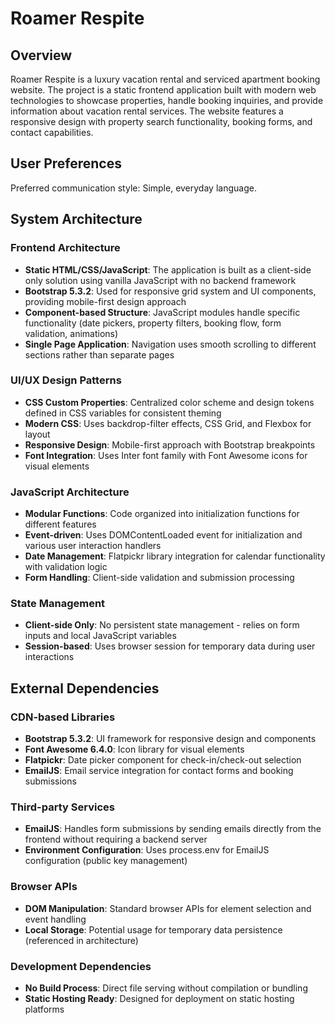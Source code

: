 # Roamer Respite

## Overview

Roamer Respite is a luxury vacation rental and serviced apartment booking website. The project is a static frontend application built with modern web technologies to showcase properties, handle booking inquiries, and provide information about vacation rental services. The website features a responsive design with property search functionality, booking forms, and contact capabilities.

## User Preferences

Preferred communication style: Simple, everyday language.

## System Architecture

### Frontend Architecture
- **Static HTML/CSS/JavaScript**: The application is built as a client-side only solution using vanilla JavaScript with no backend framework
- **Bootstrap 5.3.2**: Used for responsive grid system and UI components, providing mobile-first design approach
- **Component-based Structure**: JavaScript modules handle specific functionality (date pickers, property filters, booking flow, form validation, animations)
- **Single Page Application**: Navigation uses smooth scrolling to different sections rather than separate pages

### UI/UX Design Patterns
- **CSS Custom Properties**: Centralized color scheme and design tokens defined in CSS variables for consistent theming
- **Modern CSS**: Uses backdrop-filter effects, CSS Grid, and Flexbox for layout
- **Responsive Design**: Mobile-first approach with Bootstrap breakpoints
- **Font Integration**: Uses Inter font family with Font Awesome icons for visual elements

### JavaScript Architecture
- **Modular Functions**: Code organized into initialization functions for different features
- **Event-driven**: Uses DOMContentLoaded event for initialization and various user interaction handlers
- **Date Management**: Flatpickr library integration for calendar functionality with validation logic
- **Form Handling**: Client-side validation and submission processing

### State Management
- **Client-side Only**: No persistent state management - relies on form inputs and local JavaScript variables
- **Session-based**: Uses browser session for temporary data during user interactions

## External Dependencies

### CDN-based Libraries
- **Bootstrap 5.3.2**: UI framework for responsive design and components
- **Font Awesome 6.4.0**: Icon library for visual elements
- **Flatpickr**: Date picker component for check-in/check-out selection
- **EmailJS**: Email service integration for contact forms and booking submissions

### Third-party Services
- **EmailJS**: Handles form submissions by sending emails directly from the frontend without requiring a backend server
- **Environment Configuration**: Uses process.env for EmailJS configuration (public key management)

### Browser APIs
- **DOM Manipulation**: Standard browser APIs for element selection and event handling
- **Local Storage**: Potential usage for temporary data persistence (referenced in architecture)

### Development Dependencies
- **No Build Process**: Direct file serving without compilation or bundling
- **Static Hosting Ready**: Designed for deployment on static hosting platforms